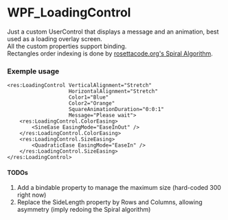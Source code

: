 # WPF_LoadingControl

Just a custom UserControl that displays a message and an animation, best used as a loading overlay screen.  
All the custom properties support binding.  
Rectangles order indexing is done by [rosettacode.org's Spiral Algorithm](https://rosettacode.org/wiki/Spiral_matrix#C.23).


### Exemple usage

	<res:LoadingControl VerticalAlignment="Stretch"
						HorizontalAlignment="Stretch"
						Color1="Blue"
						Color2="Orange"
						SquareAnimationDuration="0:0:1"
						Message="Please wait">
		<res:LoadingControl.ColorEasing>
			<SineEase EasingMode="EaseInOut" />
		</res:LoadingControl.ColorEasing>
		<res:LoadingControl.SizeEasing>
			<QuadraticEase EasingMode="EaseIn" />
		</res:LoadingControl.SizeEasing>
	</res:LoadingControl>

#### TODOs

1. Add a bindable property to manage the maximum size (hard-coded 300 right now)
2. Replace the SideLength property by Rows and Columns, allowing asymmetry (imply redoing the Spiral algorithm)
